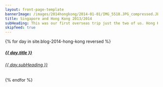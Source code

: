 ```yaml
---
layout: front-page-template
bannerImage: /images/2014hongkong/2014-01-01/IMG_5518.JPG_compressed.JPEG
title: Singapore and Hong Kong 2013/2014
subHeading: This was our first overseas trip just the two of us. Hong Kong was difficult for the first few days until you got use to the bustle, the smells and it being nowhere near as clean as Singapore. In the end Hong Kong grew on us. It was also our first trip to Hong Kong Disneyland which I completely fell in love with. 
skipfeed: true
---
```


<div class="text-uppercase adventure-list experience">
  {% for day in site.blog-2014-hong-kong reversed %}
    <div class="col-md-6 col-sm-6 animated fadeInUp" data-wow-delay="0.1s" data-wow-duration="1s">
      <a href="{{day.url | prepend: site.baseurl}}">
        <img src="{{ day.bannerImage }}"  alt="" class="img-responsive">
        <div class="overlay-lnk text-uppercase text-center">
          <i class="icon icon-streetsign"></i>
          <h5>{{ day.title }}</h5>
          <h6>{{ day.subHeading }}</h6>
        </div>
      </a>
    </div>
  {% endfor %}
</div>
